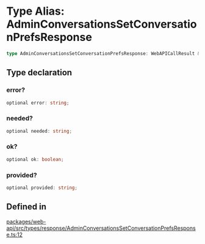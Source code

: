 # Type Alias: AdminConversationsSetConversationPrefsResponse

```ts
type AdminConversationsSetConversationPrefsResponse: WebAPICallResult & object;
```

## Type declaration

### error?

```ts
optional error: string;
```

### needed?

```ts
optional needed: string;
```

### ok?

```ts
optional ok: boolean;
```

### provided?

```ts
optional provided: string;
```

## Defined in

[packages/web-api/src/types/response/AdminConversationsSetConversationPrefsResponse.ts:12](https://github.com/slackapi/node-slack-sdk/blob/main/packages/web-api/src/types/response/AdminConversationsSetConversationPrefsResponse.ts#L12)
